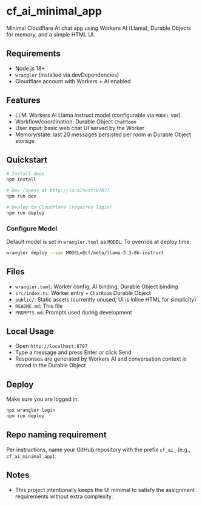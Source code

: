 # cf_ai_minimal_app

Minimal Cloudflare AI chat app using Workers AI (Llama), Durable Objects for memory, and a simple HTML UI.

## Requirements
- Node.js 18+
- `wrangler` (installed via devDependencies)
- Cloudflare account with Workers + AI enabled

## Features
- LLM: Workers AI Llama instruct model (configurable via `MODEL` var)
- Workflow/coordination: Durable Object `ChatRoom`
- User input: basic web chat UI served by the Worker
- Memory/state: last 20 messages persisted per room in Durable Object storage

## Quickstart
```bash
# Install deps
npm install

# Dev (opens at http://localhost:8787)
npm run dev

# Deploy to Cloudflare (requires login)
npm run deploy
```

### Configure Model
Default model is set in `wrangler.toml` as `MODEL`. To override at deploy time:
```bash
wrangler deploy --var MODEL=@cf/meta/llama-3.3-8b-instruct
```

## Files
- `wrangler.toml`: Worker config, AI binding, Durable Object binding
- `src/index.ts`: Worker entry + `ChatRoom` Durable Object
- `public/`: Static assets (currently unused; UI is inline HTML for simplicity)
- `README.md`: This file
- `PROMPTS.md`: Prompts used during development

## Local Usage
- Open `http://localhost:8787`
- Type a message and press Enter or click Send
- Responses are generated by Workers AI and conversation context is stored in the Durable Object

## Deploy
Make sure you are logged in:
```bash
npx wrangler login
npm run deploy
```

## Repo naming requirement
Per instructions, name your GitHub repository with the prefix `cf_ai_` (e.g., `cf_ai_minimal_app`).

## Notes
- This project intentionally keeps the UI minimal to satisfy the assignment requirements without extra complexity.
